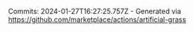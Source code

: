 Commits: 2024-01-27T16:27:25.757Z - Generated via https://github.com/marketplace/actions/artificial-grass
<br>
